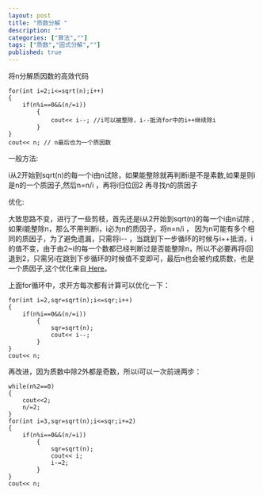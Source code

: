 ```yaml
---
layout: post
title: "质数分解 "
description: ""
categories: ["算法",""]
tags: ["质数","因式分解",""]
published: true
---
```


将n分解质因数的高效代码

    for(int i=2;i<=sqrt(n);i++)  
    {
        if(n%i==0&&(n/=i))  
            {
                cout<< i--; //i可以被整除，i--抵消for中的i++继续除i
            }
    }
    cout<< n; // n最后也为一个质因数
 
一般方法:

i从2开始到sqrt(n)的每一个i由n试除，如果能整除就再判断i是不是素数,如果是则i是n的一个质因子,然后n=n/i ，再将i归位回2 再寻找n的质因子
 
优化:

大致思路不变，进行了一些剪枝，首先还是i从2开始到sqrt(n)的每一个i由n试除 ,如果i能整除n，那么不用判断i，i必为n的质因子，将n=n/i  ，
因为n可能有多个相同的质因子，为了避免遗漏，只需将i-- ，当跳到下一步循环的时候与i++抵消，i的值不变，由于由2~i的每一个数都已经判断过是否能整除n，所以不必要再将i回退到2，只需另i在跳到下步循环的时候值不变即可，最后n也会被约成质数，也是一个质因子,这个优化来自[ Here][1]。

上面for循环中，求开方每次都有计算可以优化一下：

    for(int i=2,sqr=sqrt(n);i<=sqr;i++)  
    {
        if(n%i==0&&(n/=i))  
            {
                sqr=sqrt(n);
                cout<< i--;
            }
    }
    cout<< n;  

再改进，因为质数中除2外都是奇数，所以i可以一次前进两步：

    while(n%2==0)
    {
        cout<<2;
        n/=2;
    }
    for(int i=3,sqr=sqrt(n);i<=sqr;i+=2)  
    {
        if(n%i==0&&(n/=i))  
            {
                sqr=sqrt(n);
                cout<< i;
                i-=2;
            }
    }
    cout<< n;  

  [1]: http://blog.csdn.net/xinghongduo/article/details/5809607
